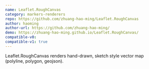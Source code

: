 ```yaml
---
name: Leaflet.RoughCanvas
category: markers-renderers
repo: https://github.com/zhuang-hao-ming/Leaflet.RoughCanvas
author: haoming
author-url: https://github.com/zhuang-hao-ming/
demo: https://zhuang-hao-ming.github.io/Leaflet.RoughCanvas/
compatible-v0:
compatible-v1: true
---
```


Leaflet.RoughCanvas renders hand-drawn, sketch style vector map (polyline, polygon, geojson).
